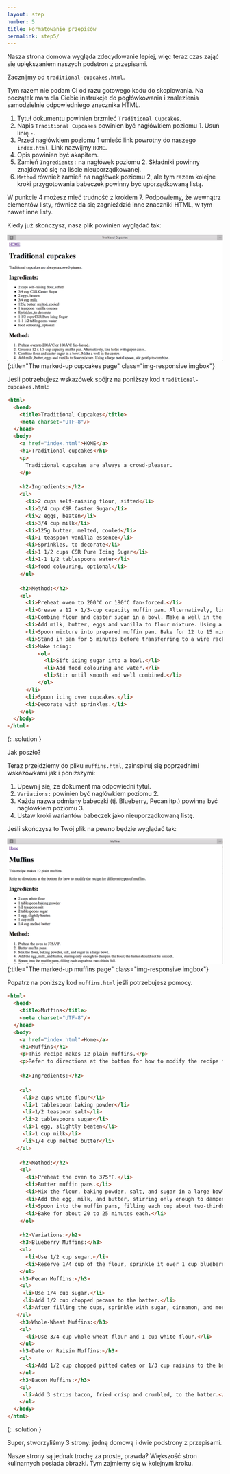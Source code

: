 ```yaml
---
layout: step
number: 5
title: Formatowanie przepisów
permalink: step5/
---
```

Nasza strona domowa wygląda zdecydowanie lepiej, więc teraz czas zająć się upiększaniem naszych podstron z przepisami.

Zacznijmy od `traditional-cupcakes.html`.

Tym razem nie podam Ci od razu gotowego kodu do skopiowania. Na początek mam dla Ciebie instrukcje do pogłówkowania i znalezienia samodzielnie odpowiedniego znacznika HTML.

1. Tytuł dokumentu powinien brzmieć `Traditional Cupcakes`.
1. Napis `Traditional Cupcakes` powinien być nagłówkiem poziomu 1. Usuń linię `-`.
2. Przed nagłówkiem poziomu 1 umieść link powrotny do naszego `index.html`. Link nazwijmy `HOME`.
2. Opis powinien być akapitem.
3. Zamień `Ingredients:` na nagłówek poziomu 2. Składniki powinny znajdować się na liście nieuporządkowanej.
4. `Method` również zamień na nagłówek poziomu 2, ale tym razem kolejne kroki przygotowania babeczek powinny być uporządkowaną listą.

W punkcie 4 możesz mieć trudność z krokiem 7. Podpowiemy, że wewnątrz elementów listy, również da się zagnieździć inne znaczniki HTML, w tym nawet inne listy.

Kiedy już skończysz, nasz plik powinien wyglądać tak:

![The marked-up cupcakes page](../assets/browser-cupcakes-formatted.png){:title="The marked-up cupcakes page" class="img-responsive imgbox"}

Jeśli potrzebujesz wskazówek spójrz na poniższy kod `traditional-cupcakes.html`:

```html
<html>
  <head>
    <title>Traditional Cupcakes</title>
    <meta charset="UTF-8"/>
  </head>
  <body>
    <a href="index.html">HOME</a>
    <h1>Traditional cupcakes</h1>
    <p>
      Traditional cupcakes are always a crowd-pleaser.
    </p>

    <h2>Ingredients:</h2>
    <ul>
      <li>2 cups self-raising flour, sifted</li>
      <li>3/4 cup CSR Caster Sugar</li>
      <li>2 eggs, beaten</li>
      <li>3/4 cup milk</li>
      <li>125g butter, melted, cooled</li>
      <li>1 teaspoon vanilla essence</li>
      <li>Sprinkles, to decorate</li>
      <li>1 1/2 cups CSR Pure Icing Sugar</li>
      <li>1-1 1/2 tablespoons water</li>
      <li>food colouring, optional</li>
    </ul>

    <h2>Method:</h2>
    <ol>
      <li>Preheat oven to 200°C or 180°C fan-forced.</li>
      <li>Grease a 12 x 1/3-cup capacity muffin pan. Alternatively, line holes with paper cases.</li>
      <li>Combine flour and caster sugar in a bowl. Make a well in the centre.</li>
      <li>Add milk, butter, eggs and vanilla to flour mixture. Using a large metal spoon, stir gently to combine.</li>
      <li>Spoon mixture into prepared muffin pan. Bake for 12 to 15 minutes, or until a skewer inserted into the centre comes out clean.</li>
      <li>Stand in pan for 5 minutes before transferring to a wire rack to cool.</li>
      <li>Make icing:
          <ol>
            <li>Sift icing sugar into a bowl.</li>
            <li>Add food colouring and water.</li>
            <li>Stir until smooth and well combined.</li>
          </ol>
      </li>
      <li>Spoon icing over cupcakes.</li>
      <li>Decorate with sprinkles.</li>
    </ol>
  </body>
</html>
```
{: .solution }

Jak poszło?

Teraz przejdziemy do pliku `muffins.html`, zainspiruj się poprzednimi wskazówkami jak i poniższymi:

1. Upewnij się, że dokument ma odpowiedni tytuł.
2. `Variations:` powinien być nagłówkiem poziomu 2.
3. Każda nazwa odmiany babeczki (tj. Blueberry, Pecan itp.) powinna być nagłówkiem poziomu 3.
4. Ustaw kroki wariantów babeczek jako nieuporządkowaną listę.

Jeśli skończysz to Twój plik na pewno będzie wyglądać tak:

![The marked-up muffins page](../assets/browser-muffins-formatted.png){:title="The marked-up muffins page" class="img-responsive imgbox"}

Popatrz na poniższy kod `muffins.html` jeśli potrzebujesz pomocy.

```html
<html>
  <head>
    <title>Muffins</title>
    <meta charset="UTF-8"/>
  </head>
  <body>
    <a href="index.html">Home</a>
    <h1>Muffins</h1>
    <p>This recipe makes 12 plain muffins.</p>
    <p>Refer to directions at the bottom for how to modify the recipe for different types of muffins.</p>

    <h2>Ingredients:</h2>

    <ul>
     <li>2 cups white flour</li>
     <li>1 tablespoon baking powder</li>
     <li>1/2 teaspoon salt</li>
     <li>2 tablespoons sugar</li>
     <li>1 egg, slightly beaten</li>
     <li>1 cup milk</li>
     <li>1/4 cup melted butter</li>
   </ul>

    <h2>Method:</h2>
    <ol>
      <li>Preheat the oven to 375°F.</li>
      <li>Butter muffin pans.</li>
      <li>Mix the flour, baking powder, salt, and sugar in a large bowl.</li>
      <li>Add the egg, milk, and butter, stirring only enough to dampen the flour; the batter should not be smooth.</li>
      <li>Spoon into the muffin pans, filling each cup about two-thirds full.</li>
      <li>Bake for about 20 to 25 minutes each.</li>
    </ol>

    <h2>Variations:</h2>
    <h3>Blueberry Muffins:</h3>
    <ul>
      <li>Use 1/2 cup sugar.</li>
      <li>Reserve 1/4 cup of the flour, sprinkle it over 1 cup blueberries, and stir them into the batter last.</li>
    </ul>
    <h3>Pecan Muffins:</h3>
    <ul>
     <li>Use 1/4 cup sugar.</li>
     <li>Add 1/2 cup chopped pecans to the batter.</li>
     <li>After filling the cups, sprinkle with sugar, cinnamon, and more chopped nuts.</li>
   </ul>
    <h3>Whole-Wheat Muffins:</h3>
    <ul>
      <li>Use 3/4 cup whole-wheat flour and 1 cup white flour.</li>
    </ul>
    <h3>Date or Raisin Muffins:</h3>
    <ul>
      <li>Add 1/2 cup chopped pitted dates or 1/3 cup raisins to the batter.</li>
    </ul>
    <h3>Bacon Muffins:</h3>
    <ul>
     <li>Add 3 strips bacon, fried crisp and crumbled, to the batter.</li>
    </ul>
  </body>
</html>
```
{: .solution }


Super, stworzyliśmy 3 strony: jedną domową i dwie podstrony z przepisami.

Nasze strony są jednak trochę za proste, prawda? Większość stron kulinarnych posiada obrazki. Tym zajmiemy się w kolejnym kroku.
